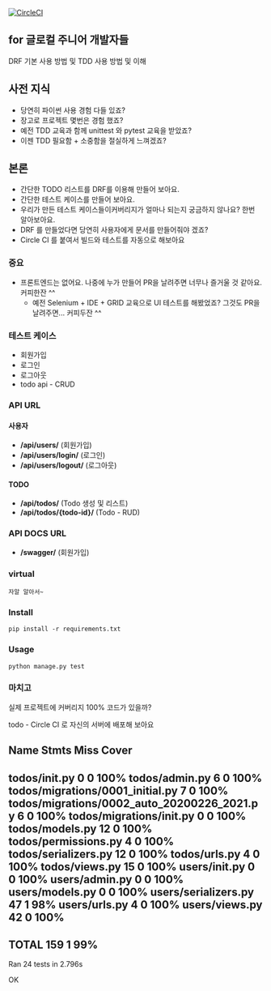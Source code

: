 [![CircleCI](https://circleci.com/gh/limdongkyu/dfr_for_tdd.svg?style=svg)](https://circleci.com/gh/limdongkyu/dfr_for_tdd)


## for 글로컬 주니어 개발자들

DRF 기본 사용 방법 및 TDD 사용 방법 및 이해

## 사전 지식
* 당연히 파이썬 사용 경험 다들 있죠?
* 장고로 프로젝트 몇번은 경험 했죠?
* 예전 TDD 교육과 함께 unittest 와 pytest 교육을 받았죠?
* 이젠 TDD 필요함 + 소중함을 절실하게 느껴겠죠?

## 본론
* 간단한 TODO 리스트를 DRF를 이용해 만들어 보아요.
* 간단한 테스트 케이스를 만들어 보아요.
* 우리가 만든 테스트 케이스들이커버리지가 얼마나 되는지 궁금하지 않나요? 한번 알아보아요.
* DRF 를 만들었다면 당연히 사용자에게 문서를 만들어줘야 겠죠?
* Circle CI 를 붙여서 빌드와 테스트를 자동으로 해보아요

### 중요 
* 프론트엔드는 없어요. 나중에 누가 만들어 PR을 날려주면 너무나 즐거울 것 같아요. 커피한잔 ^^
    * 예전 Selenium + IDE + GRID 교육으로 UI 테스트를 해봤었죠? 그것도 PR을 날려주면... 커피두잔 ^^

### 테스트 케이스
* 회원가입
* 로그인
* 로그아웃
* todo api - CRUD

### API URL

#### 사용자

* **/api/users/** (회원가입)
* **/api/users/login/** (로그인)
* **/api/users/logout/** (로그아웃)


#### TODO

* **/api/todos/** (Todo 생성 및 리스트)
* **/api/todos/{todo-id}/** (Todo - RUD)


### API DOCS URL

* **/swagger/** (회원가입)

### virtual 
    자알 알아서~

### Install

    pip install -r requirements.txt

### Usage

    python manage.py test

### 마치고

실제 프로젝트에 커버리지 100% 코드가 있을까? 

todo - Circle CI 로 자신의 서버에 배포해 보아요

Name                                          Stmts   Miss  Cover
-----------------------------------------------------------------
todos/__init__.py                                 0      0   100%
todos/admin.py                                    6      0   100%
todos/migrations/0001_initial.py                  7      0   100%
todos/migrations/0002_auto_20200226_2021.py       6      0   100%
todos/migrations/__init__.py                      0      0   100%
todos/models.py                                  12      0   100%
todos/permissions.py                              4      0   100%
todos/serializers.py                             12      0   100%
todos/urls.py                                     4      0   100%
todos/views.py                                   15      0   100%
users/__init__.py                                 0      0   100%
users/admin.py                                    0      0   100%
users/models.py                                   0      0   100%
users/serializers.py                             47      1    98%
users/urls.py                                     4      0   100%
users/views.py                                   42      0   100%
-----------------------------------------------------------------
TOTAL                                           159      1    99%
----------------------------------------------------------------------
Ran 24 tests in 2.796s

OK


